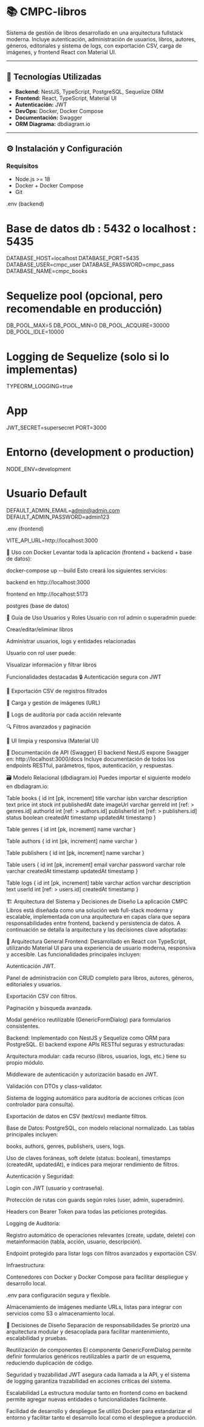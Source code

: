 # 📚 CMPC-libros

Sistema de gestión de libros desarrollado en una arquitectura fullstack moderna. Incluye autenticación, administración de usuarios, libros, autores, géneros, editoriales y sistema de logs, con exportación CSV, carga de imágenes, y frontend React con Material UI.

---

## 🧱 Tecnologías Utilizadas

- **Backend:** NestJS, TypeScript, PostgreSQL, Sequelize ORM
- **Frontend:** React, TypeScript, Material UI
- **Autenticación:** JWT
- **DevOps:** Docker, Docker Compose
- **Documentación:** Swagger
- **ORM Diagrama:** dbdiagram.io

---

## ⚙️ Instalación y Configuración

### Requisitos

- Node.js >= 18
- Docker + Docker Compose
- Git

.env (backend)

# Base de datos db : 5432 o localhost : 5435
DATABASE_HOST=localhost
DATABASE_PORT=5435
DATABASE_USER=cmpc_user
DATABASE_PASSWORD=cmpc_pass
DATABASE_NAME=cmpc_books

# Sequelize pool (opcional, pero recomendable en producción)
DB_POOL_MAX=5
DB_POOL_MIN=0
DB_POOL_ACQUIRE=30000
DB_POOL_IDLE=10000

# Logging de Sequelize (solo si lo implementas)
TYPEORM_LOGGING=true

# App
JWT_SECRET=supersecret
PORT=3000

# Entorno (development o production)
NODE_ENV=development

# Usuario Default
DEFAULT_ADMIN_EMAIL=admin@admin.com
DEFAULT_ADMIN_PASSWORD=admin123


.env (frontend)

VITE_API_URL=http://localhost:3000

🐳 Uso con Docker
Levantar toda la aplicación (frontend + backend + base de datos):

docker-compose up --build
Esto creará los siguientes servicios:

backend en http://localhost:3000

frontend en http://localhost:5173

postgres (base de datos)

🚀 Guía de Uso
Usuarios y Roles
Usuario con rol admin o superadmin puede:

Crear/editar/eliminar libros

Administrar usuarios, logs y entidades relacionadas

Usuario con rol user puede:

Visualizar información y filtrar libros

Funcionalidades destacadas
🔒 Autenticación segura con JWT

📄 Exportación CSV de registros filtrados

🧠 Carga y gestión de imágenes (URL)

📝 Logs de auditoría por cada acción relevante

🔍 Filtros avanzados y paginación

🎨 UI limpia y responsiva (Material UI)

🧪 Documentación de API (Swagger)
El backend NestJS expone Swagger en:
http://localhost:3000/docs
Incluye documentación de todos los endpoints RESTful, parámetros, tipos, autenticación, y respuestas.


🗃️ Modelo Relacional (dbdiagram.io)
Puedes importar el siguiente modelo en dbdiagram.io:


Table books {
  id int [pk, increment]
  title varchar
  isbn varchar
  description text
  price int
  stock int
  publishedAt date
  imageUrl varchar
  genreId int [ref: > genres.id]
  authorId int [ref: > authors.id]
  publisherId int [ref: > publishers.id]
  status boolean
  createdAt timestamp
  updatedAt timestamp
}

Table genres {
  id int [pk, increment]
  name varchar
}

Table authors {
  id int [pk, increment]
  name varchar
}

Table publishers {
  id int [pk, increment]
  name varchar
}

Table users {
  id int [pk, increment]
  email varchar
  password varchar
  role varchar
  createdAt timestamp
  updatedAt timestamp
}

Table logs {
  id int [pk, increment]
  table varchar
  action varchar
  description text
  userId int [ref: > users.id]
  createdAt timestamp
}


🏗️ Arquitectura del Sistema y Decisiones de Diseño
La aplicación CMPC Libros está diseñada como una solución web full-stack moderna y escalable, implementada con una arquitectura en capas clara que separa responsabilidades entre frontend, backend y persistencia de datos. A continuación se detalla la arquitectura y las decisiones clave adoptadas:

🧩 Arquitectura General
Frontend:
Desarrollado en React con TypeScript, utilizando Material UI para una experiencia de usuario moderna, responsiva y accesible. Las funcionalidades principales incluyen:

Autenticación JWT.

Panel de administración con CRUD completo para libros, autores, géneros, editoriales y usuarios.

Exportación CSV con filtros.

Paginación y búsqueda avanzada.

Modal genérico reutilizable (GenericFormDialog) para formularios consistentes.

Backend:
Implementado con NestJS y Sequelize como ORM para PostgreSQL. El backend expone APIs RESTful seguras y estructuradas:

Arquitectura modular: cada recurso (libros, usuarios, logs, etc.) tiene su propio módulo.

Middleware de autenticación y autorización basado en JWT.

Validación con DTOs y class-validator.

Sistema de logging automático para auditoría de acciones críticas (con controlador para consulta).

Exportación de datos en CSV (text/csv) mediante filtros.

Base de Datos:
PostgreSQL, con modelo relacional normalizado. Las tablas principales incluyen:

books, authors, genres, publishers, users, logs.

Uso de claves foráneas, soft delete (status: boolean), timestamps (createdAt, updatedAt), e índices para mejorar rendimiento de filtros.

Autenticación y Seguridad:

Login con JWT (usuario y contraseña).

Protección de rutas con guards según roles (user, admin, superadmin).

Headers con Bearer Token para todas las peticiones protegidas.

Logging de Auditoría:

Registro automático de operaciones relevantes (create, update, delete) con metainformación (tabla, acción, usuario, descripción).

Endpoint protegido para listar logs con filtros avanzados y exportación CSV.

Infraestructura:

Contenedores con Docker y Docker Compose para facilitar despliegue y desarrollo local.

.env para configuración segura y flexible.

Almacenamiento de imágenes mediante URLs, listas para integrar con servicios como S3 o almacenamiento local.

🎯 Decisiones de Diseño
Separación de responsabilidades
Se priorizó una arquitectura modular y desacoplada para facilitar mantenimiento, escalabilidad y pruebas.

Reutilización de componentes
El componente GenericFormDialog permite definir formularios genéricos reutilizables a partir de un esquema, reduciendo duplicación de código.

Seguridad y trazabilidad
JWT asegura cada llamada a la API, y el sistema de logging garantiza trazabilidad en acciones críticas del sistema.

Escalabilidad
La estructura modular tanto en frontend como en backend permite agregar nuevas entidades o funcionalidades fácilmente.

Facilidad de desarrollo y despliegue
Se utilizó Docker para estandarizar el entorno y facilitar tanto el desarrollo local como el despliegue a producción.

